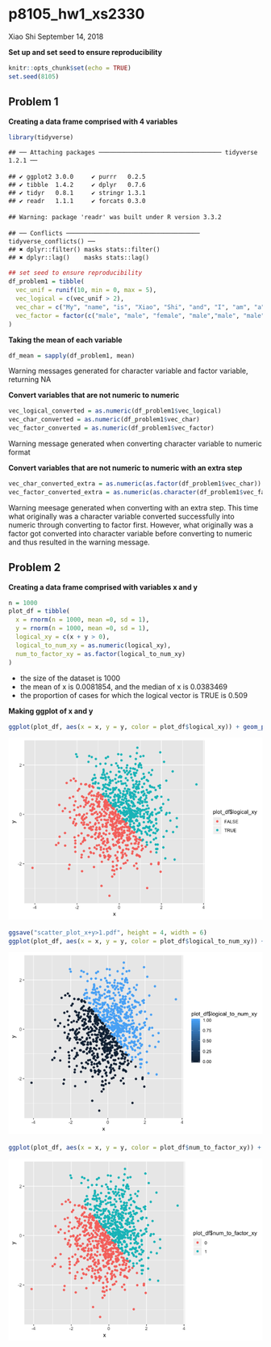p8105\_hw1\_xs2330
================
Xiao Shi
September 14, 2018

**Set up and set seed to ensure reproducibility**

``` r
knitr::opts_chunk$set(echo = TRUE)
set.seed(8105)
```

Problem 1
---------

**Creating a data frame comprised with 4 variables**

``` r
library(tidyverse)
```

    ## ── Attaching packages ────────────────────────────────── tidyverse 1.2.1 ──

    ## ✔ ggplot2 3.0.0     ✔ purrr   0.2.5
    ## ✔ tibble  1.4.2     ✔ dplyr   0.7.6
    ## ✔ tidyr   0.8.1     ✔ stringr 1.3.1
    ## ✔ readr   1.1.1     ✔ forcats 0.3.0

    ## Warning: package 'readr' was built under R version 3.3.2

    ## ── Conflicts ───────────────────────────────────── tidyverse_conflicts() ──
    ## ✖ dplyr::filter() masks stats::filter()
    ## ✖ dplyr::lag()    masks stats::lag()

``` r
## set seed to ensure reproducibility
df_problem1 = tibble(
  vec_unif = runif(10, min = 0, max = 5),
  vec_logical = c(vec_unif > 2),
  vec_char = c("My", "name", "is", "Xiao", "Shi", "and", "I", "am", "a", "sailor"),
  vec_factor = factor(c("male", "male", "female", "male","male", "male", "male", "female","male", "male"))
)
```

**Taking the mean of each variable**

``` r
df_mean = sapply(df_problem1, mean)
```

Warning messages generated for character variable and factor variable, returning NA

**Convert variables that are not numeric to numeric**

``` r
vec_logical_converted = as.numeric(df_problem1$vec_logical)
vec_char_converted = as.numeric(df_problem1$vec_char)
vec_factor_converted = as.numeric(df_problem1$vec_factor)
```

Warning message generated when converting character variable to numeric format

**Convert variables that are not numeric to numeric with an extra step**

``` r
vec_char_converted_extra = as.numeric(as.factor(df_problem1$vec_char))
vec_factor_converted_extra = as.numeric(as.character(df_problem1$vec_factor))
```

Warning meesage generated when converting with an extra step. This time what originally was a character variable converted successfully into numeric through converting to factor first. However, what originally was a factor got converted into character variable before converting to numeric and thus resulted in the warning message.

Problem 2
---------

**Creating a data frame comprised with variables x and y**

``` r
n = 1000
plot_df = tibble(
  x = rnorm(n = 1000, mean =0, sd = 1),
  y = rnorm(n = 1000, mean =0, sd = 1),
  logical_xy = c(x + y > 0),
  logical_to_num_xy = as.numeric(logical_xy),
  num_to_factor_xy = as.factor(logical_to_num_xy)
)
```

-   the size of the dataset is 1000
-   the mean of x is 0.0081854, and the median of x is 0.0383469
-   the proportion of cases for which the logical vector is TRUE is 0.509

**Making ggplot of x and y**

``` r
ggplot(plot_df, aes(x = x, y = y, color = plot_df$logical_xy)) + geom_point()
```

![](p8105_hw1_xs2330_files/figure-markdown_github/plotting%20plot_df-1.png)

``` r
ggsave("scatter_plot_x+y>1.pdf", height = 4, width = 6)
ggplot(plot_df, aes(x = x, y = y, color = plot_df$logical_to_num_xy)) + geom_point()
```

![](p8105_hw1_xs2330_files/figure-markdown_github/plotting%20plot_df-2.png)

``` r
ggplot(plot_df, aes(x = x, y = y, color = plot_df$num_to_factor_xy)) + geom_point()
```

![](p8105_hw1_xs2330_files/figure-markdown_github/plotting%20plot_df-3.png)
